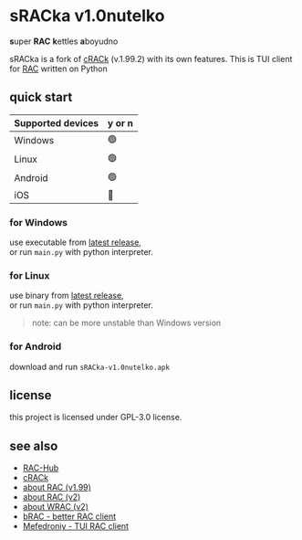 # sRACka v1.0nutelko
**s**uper **RAC** **k**ettles **a**boyudno

sRACka is a fork of [cRACk](https://github.com/pansangg/cRACk) (v.1.99.2) with its own features. This is TUI client for [RAC](https://github.com/The-Stratosphere-Solutions/RAC-Hub) written on Python

## quick start
| Supported devices  | y or n |
| ------------- | ------------- |
| Windows  | 🟢  |
| Linux    | 🟢  |
| Android  | 🟢  |
| iOS      | 🔴  |
### for Windows
use executable from [latest release](https://github.com/camp3rcraft/sRACka/releases/latest),\
or run `main.py` with python interpreter.

### for Linux
use binary from [latest release](https://github.com/camp3rcraft/sRACka/releases/latest),\
or run `main.py` with python interpreter.
> note: can be more unstable than Windows version

### for Android
download and run `sRACka-v1.0nutelko.apk`

## license
this project is licensed under GPL-3.0 license.

## see also
- [RAC-Hub](https://github.com/The-Stratosphere-Solutions/RAC-Hub)
- [cRACk](https://github.com/pansangg/cRACk)
- [about RAC (v1.99)](https://github.com/The-Stratosphere-Solutions/RAC-Hub/blob/main/RACv1.99.md)
- [about RAC (v2)](https://github.com/The-Stratosphere-Solutions/RAC-Hub/blob/main/RACv2.md)
- [about WRAC (v2)](https://github.com/The-Stratosphere-Solutions/RAC-Hub/blob/main/WRAC.md)
- [bRAC - better RAC client](https://github.com/MeexReay/bRAC)
- [Mefedroniy - TUI RAC client](https://github.com/OctoBanon-Main/mefedroniy-client)
